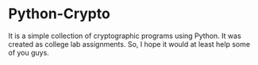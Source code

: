 # Python-Crypto
It is a simple collection of cryptographic programs using Python.
It was created as college lab assignments.
So, I hope it would at least help some of you guys.
